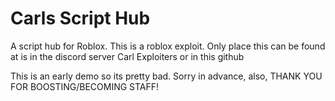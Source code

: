 # Carls Script Hub
A script hub for Roblox. This is a roblox exploit. Only place this can be found at is in the discord server Carl Exploiters or in this github

This is an early demo so its pretty bad. Sorry in advance, also, THANK YOU FOR BOOSTING/BECOMING STAFF!
